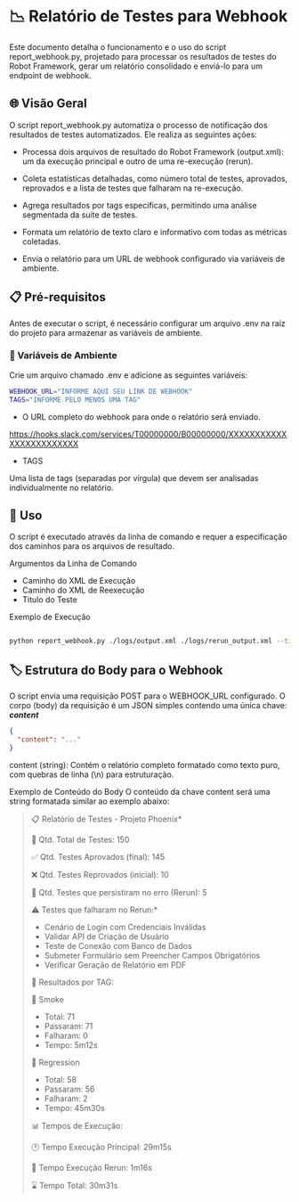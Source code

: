 # 📉 Relatório de Testes para Webhook
Este documento detalha o funcionamento e o uso do script report_webhook.py, projetado para processar os resultados de testes do Robot Framework, gerar um relatório consolidado e enviá-lo para um endpoint de webhook.

## 🌐 Visão Geral
O script report_webhook.py automatiza o processo de notificação dos resultados de testes automatizados. Ele realiza as seguintes ações:

- Processa dois arquivos de resultado do Robot Framework (output.xml): um da execução principal e outro de uma re-execução (rerun).

- Coleta estatísticas detalhadas, como número total de testes, aprovados, reprovados e a lista de testes que falharam na re-execução.

- Agrega resultados por tags específicas, permitindo uma análise segmentada da suíte de testes.

- Formata um relatório de texto claro e informativo com todas as métricas coletadas.

- Envia o relatório para um URL de webhook configurado via variáveis de ambiente.

## 📋 Pré-requisitos
Antes de executar o script, é necessário configurar um arquivo .env na raiz do projeto para armazenar as variáveis de ambiente.

### 🧪 Variáveis de Ambiente
Crie um arquivo chamado .env e adicione as seguintes variáveis:

 
```bash
WEBHOOK_URL="INFORME AQUI SEU LINK DE WEBHOOK"
TAGS="INFORME PELO MENOS UMA TAG"
```

- O URL completo do webhook para onde o relatório será enviado.

https://hooks.slack.com/services/T00000000/B00000000/XXXXXXXXXXXXXXXXXXXXXXXX

- TAGS

Uma lista de tags (separadas por vírgula) que devem ser analisadas individualmente no relatório.


## 🚀 Uso
O script é executado através da linha de comando e requer a especificação dos caminhos para os arquivos de resultado.

Argumentos da Linha de Comando

- Caminho do XML de Execução
- Caminho do XML de Reexecução
- Titulo do Teste

Exemplo de Execução
```Bash

python report_webhook.py ./logs/output.xml ./logs/rerun_output.xml --titulo "🚀 Relatório de Testes - Projeto Phoenix"
```

## 🏷️ Estrutura do Body para o Webhook
O script envia uma requisição POST para o WEBHOOK_URL configurado. O corpo (body) da requisição é um JSON simples contendo uma única chave: ***content***

```json
{
  "content": "..."
}
```
content (string): Contém o relatório completo formatado como texto puro, com quebras de linha (\n) para estruturação.

Exemplo de Conteúdo do Body
O conteúdo da chave content será uma string formatada similar ao exemplo abaixo:

>📋 Relatório de Testes - Projeto Phoenix*
>
>🚀 Qtd. Total de Testes: 150
>
>✅ Qtd. Testes Aprovados (final): 145
>
>❌ Qtd. Testes Reprovados (inicial): 10
>
>🔁 Qtd. Testes que persistiram no erro (Rerun): 5
>
>⚠️ Testes que falharam no Rerun:*
>- Cenário de Login com Credenciais Inválidas
>- Validar API de Criação de Usuário
>- Teste de Conexão com Banco de Dados
>- Submeter Formulário sem Preencher Campos Obrigatórios
>- Verificar Geração de Relatório em PDF
>
>🚩 Resultados por TAG:
>
>🔖 Smoke
>  - Total: 71
>  - Passaram: 71
>  - Falharam: 0
>  - Tempo: 5m12s
>
>🔖 Regression
>  - Total: 58
>  - Passaram: 56
>  - Falharam: 2
>  - Tempo: 45m30s
>
>📊 Tempos de Execução:
>
>🕐 Tempo Execução Principal: 29m15s
>
>🔁 Tempo Execução Rerun: 1m16s
>
>⌛ Tempo Total: 30m31s